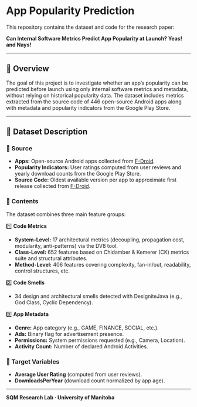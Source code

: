 # App Popularity Prediction

This repository contains the dataset and code for the research paper:

**Can Internal Software Metrics Predict App Popularity at Launch? Yeas! and Nays!**

---

## 📖 Overview

The goal of this project is to investigate whether an app’s popularity can be predicted before launch using only internal software metrics and metadata, without relying on historical popularity data. The dataset includes metrics extracted from the source code of 446 open-source Android apps along with metadata and popularity indicators from the Google Play Store.

---

## 📂 Dataset Description

### 🔹 Source

- **Apps:** Open-source Android apps collected from [F-Droid](https://f-droid.org).
- **Popularity Indicators:** User ratings computed from user reviews and yearly download counts from the Google Play Store.
- **Source Code:** Oldest available version per app to approximate first release collected from [F-Droid](https://f-droid.org).

### 🔹 Contents

The dataset combines three main feature groups:

1️⃣ **Code Metrics**

- **System-Level:** 17 architectural metrics (decoupling, propagation cost, modularity, anti-patterns) via the DV8 tool.
- **Class-Level:** 652 features based on Chidamber & Kemerer (CK) metrics suite and structural attributes.
- **Method-Level:** 406 features covering complexity, fan-in/out, readability, control structures, etc.

2️⃣ **Code Smells**

- 34 design and architectural smells detected with DesigniteJava (e.g., God Class, Cyclic Dependency).

3️⃣ **App Metadata**

- **Genre:** App category (e.g., GAME, FINANCE, SOCIAL, etc.).
- **Ads:** Binary flag for advertisement presence.
- **Permissions:** System permissions requested (e.g., Camera, Location).
- **Activity Count:** Number of declared Android Activities.

### 🔹 Target Variables

- **Average User Rating** (computed from user reviews).
- **DownloadsPerYear** (download count normalized by app age).

---

**SQM Research Lab · University of Manitoba**
